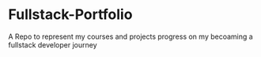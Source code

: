 # Fullstack-Portfolio
A Repo to represent my courses and projects progress on my becoaming a fullstack developer journey

